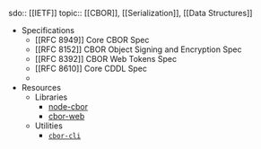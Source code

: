 sdo:: [[IETF]]
topic:: [[CBOR]], [[Serialization]], [[Data Structures]]

- Specifications
	- [[RFC 8949]] Core CBOR Spec
	- [[RFC 8152]] CBOR Object Signing and Encryption Spec
	- [[RFC 8392]] CBOR Web Tokens Spec
	- [[RFC 8610]] Core CDDL Spec
	-
- Resources
	- Libraries
		- [node-cbor](https://github.com/hildjj/node-cbor/tree/main/packages/cbor)
		- [cbor-web](https://github.com/hildjj/node-cbor/blob/main/packages/cbor-web)
	- Utilities
		- [`cbor-cli`](https://github.com/hildjj/node-cbor/tree/main/packages/cbor-cli)